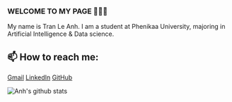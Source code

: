 ### WELCOME TO MY PAGE 👋👋👋
My name is Tran Le Anh. I am a student at Phenikaa University, majoring in Artificial Intelligence & Data science. <!-- I am interested in the following topics: Deep Learning in NLP, Computer Vision and also Large Language Model. Data Science. Reinforcement Learning.--><br>
## 📫 How to reach me: 
[Gmail](mailto:tranleanh352004@gmail.com)
[LinkedIn](https://www.linkedin.com/in/le-anh-tran-406900294/) 
[GitHub](https://github.com/TranAnh35)


![Anh's github stats](https://github-readme-stats-git-masterrstaa-rickstaa.vercel.app/api?username=TranAnh35&show_icons=true&theme=tokyonight&hide=contribs,prs,issues)
